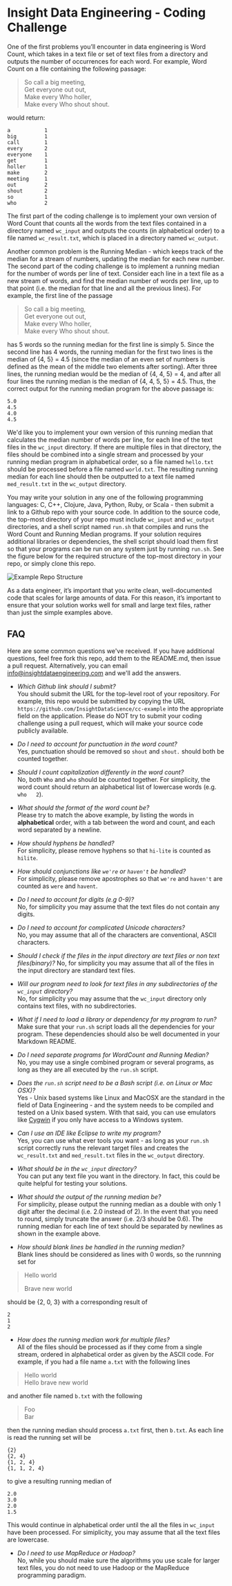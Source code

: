 Insight Data Engineering - Coding Challenge
===========================================================

One of the first problems you’ll encounter in data engineering is Word Count, which takes in a text file or set of text files from a directory and outputs the number of occurrences for each word.  For example, Word Count on a file containing the following passage:

> So call a big meeting,  
Get everyone out out,  
Make every Who holler,  
Make every Who shout shout.  

would return:

	a			1
	big			1  
	call		1  
	every		2  
	everyone	1  
	get			1  
	holler		1  
	make		2  
	meeting		1  
	out			2  
	shout		2  
	so			1  
	who			2  

The first part of the coding challenge is to implement your own version of Word Count that counts all the words from the text files contained in a directory named `wc_input` and outputs the counts (in alphabetical order) to a file named `wc_result.txt`, which is placed in a directory named `wc_output`.

Another common problem is the Running Median - which keeps track of the median for a stream of numbers, updating the median for each new number.  The second part of the coding challenge is to implement a running median for the number of words per line of text.  Consider each line in a text file as a new stream of words, and find the median number of words per line, up to that point (i.e. the median for that line and all the previous lines).  For example, the first line of the passage

> So call a big meeting,  
Get everyone out out,  
Make every Who holler,  
Make every Who shout shout.  

has 5 words so the running median for the first line is simply 5.  Since the second line has 4 words, the running median for the first two lines is the median of {4, 5} = 4.5 (since the median of an even set of numbers is defined as the mean of the middle two elements after sorting).  After three lines, the running median would be the median of {4, 4, 5} = 4, and after all four lines the running median is the median of {4, 4, 5, 5} = 4.5.  Thus, the correct output for the running median program for the above passage is:

	5.0  
	4.5  
	4.0  
	4.5  

We'd like you to implement your own version of this running median that calculates the median number of words per line, for each line of the text files in the `wc_input` directory.  If there are multiple files in that directory, the files should be combined into a single stream and processed by your running median program in alphabetical order, so a file named `hello.txt` should be processed before a file named `world.txt`.  The resulting running median for each line should then be outputted to a text file named `med_result.txt` in the `wc_output` directory.

You may write your solution in any one of the following programming languages: C, C++, Clojure, Java, Python, Ruby, or Scala - then submit a link to a Github repo with your source code.  In addition to the source code, the top-most directory of your repo must include `wc_input` and `wc_output` directories, and a shell script named `run.sh` that compiles and runs the Word Count and Running Median programs.  If your solution requires additional libraries or dependencies, the shell script should load them first so that your programs can be run on any system just by running `run.sh`.  See the figure below for the required structure of the top-most directory in your repo, or simply clone this repo.

![Example Repo Structure](images/directory-pic.png)

As a data engineer, it’s important that you write clean, well-documented code that scales for large amounts of data.  For this reason, it’s important to ensure that your solution works well for small and large text files, rather than just the simple examples above. 


## FAQ

Here are some common questions we've received.  If you have additional questions, feel free fork this repo, add them to the README.md, then issue a pull request.  Alternatively, you can email info@insightdataengineering.com and we'll add the answers.

* *Which Github link should I submit?*  
You should submit the URL for the top-level root of your repository.  For example, this repo would be submitted by copying the URL `https://github.com/InsightDataScience/cc-example` into the appropriate field on the application.  Please do NOT try to submit your coding challenge using a pull request, which will make your source code publicly available.  

* *Do I need to account for punctuation in the word count?*  
Yes, punctuation should be removed so `shout` and `shout.` should both be counted together.

* *Should I count capitalization differently in the word count?*  
No, both `Who` and `who` should be counted together.  For simplicity, the word count should return an alphabetical list of lowercase words (e.g. `who	2`).

* *What should the format of the word count be?*  
Please try to match the above example, by listing the words in **alphabetical** order, with a tab between the word and count, and each word separated by a newline.

* *How should hyphens be handled?*  
For simplicity, please remove hyphens so that `hi-lite` is counted as `hilite`.

* *How should conjunctions like `we're` or `haven't` be handled?*  
For simplicity, please remove apostrophes so that `we're` and `haven't` are counted as `were` and `havent`.

* *Do I need to account for digits (e.g 0-9)?*  
No, for simplicity you may assume that the text files do not contain any digits.  

* *Do I need to account for complicated Unicode characters?*  
No, you may assume that all of the characters are conventional, ASCII characters.

* *Should I check if the files in the input directory are text files or non text files(binary)?*
No, for simplicity you may assume that all of the files in the input directory are standard text files.  

* *Will our program need to look for text files in any subdirectories of the `wc_input` directory?*  
No, for simplicity you may assume that the `wc_input` directory only contains text files, with no subdirectories.  

* *What if I need to load a library or dependency for my program to run?*  
Make sure that your `run.sh` script loads all the dependencies for your program.  These dependencies should also be well documented in your Markdown README.

* *Do I need separate programs for WordCount and Running Median?*  
No, you may use a single combined program or several programs, as long as they are all executed by the `run.sh` script.

* *Does the `run.sh` script need to be a Bash script (i.e. on Linux or Mac OSX)?*  
Yes - Unix based systems like Linux and MacOSX are the standard in the field of Data Engineering - and the system needs to be compiled and tested on a Unix based system.  With that said, you can use emulators like [Cygwin](https://www.cygwin.com/) if you only have access to a Windows system.

* *Can I use an IDE like Eclipse to write my program?*  
Yes, you can use what ever tools you want -  as long as your `run.sh` script correctly runs the relevant target files and creates the `wc_result.txt` and `med_result.txt` files in the `wc_output` directory.

* *What should be in the `wc_input` directory?*  
You can put any text file you want in the directory.  In fact, this could be quite helpful for testing your solutions.

* *What should the output of the running median be?*  
For simplicity, please output the running median as a double with only 1 digit after the decimal (i.e. 2.0 instead of 2).  In the event that you need to round, simply truncate the answer (i.e. 2/3 should be 0.6).  The running median for each line of text should be separated by newlines as shown in the example above.

* *How should blank lines be handled in the running median?*  
Blank lines should be considered as lines with 0 words, so the runnning set for

> Hello world  
> 		  
> Brave new world  

should be {2, 0, 3} with a corresponding result of

	2  
	1  
	2

* *How does the running median work for multiple files?*  
All of the files should be processed as if they come from a single stream, ordered in alphabetical order as given by the ASCII code.  For example, if you had a file name `a.txt` with the following lines

> Hello world  
Hello brave new world

and another file named `b.txt` with the following

> Foo  
Bar

then the running median should process `a.txt` first, then `b.txt`.  As each line is read the running set will be

	{2}  
	{2, 4}  
	{1, 2, 4}  
	{1, 1, 2, 4}

to give a resulting running median of

	2.0
	3.0
	2.0  
	1.5  

This would continue in alphabetical order until the all the files in `wc_input` have been processed.  For simiplicity, you may assume that all the text files are lowercase.

* *Do I need to use MapReduce or Hadoop?*  
No, while you should make sure the algorithms you use scale for larger text files, you do not need to use Hadoop or the MapReduce programming paradigm.  






